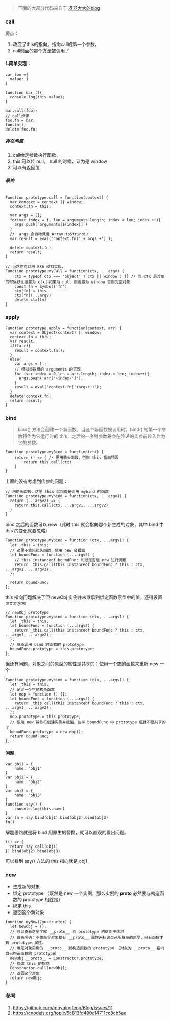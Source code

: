 
> 下面的大部分代码来自于 [冴羽大大的blog](https://github.com/mqyqingfeng/Blog/issues/11)
### call
要点：
1. 改变了this的指向，指向call的第一个参数，
2. call前面的那个方法被调用了

#### 1.简单实现：
``` 
var foo ={
  value: 1
}

function bar (){
  console.log(this.value);
}

bar.call(foo);
// call步骤
foo.fn = bar;
foo.fn();
delete foo.fn;
```
##### 存在问题
1. call给定参数执行函数，
2. this 可以传 null， null 的时候，认为是 window
3. 可以有返回值

##### 最终

``` 

Function.prototype.call = function(context) {
  var context = context || window;
  context.fn = this;

  var args = [];
  for(var index = 1, len = arguments.length; index < len; index ++){
    args.push(`arguments[${index}]`)
  }
  //  args 会自动调用 Array.toString()
  var result = eval('context.fn(' + args +')');

  delete context.fn;
  return result;
}

// 当然你可以用 ES6 模拟实现，
Function.prototype.myCall = function(ctx, ...argv) {
	ctx = typeof ctx === 'object' ? ctx || window : {} // 当 ctx 是对象的时候默认设置为 ctx；如果为 null 则设置为 window 否则为空对象
	const fn = Symbol('fn')
	ctx[fn] = this
	ctx[fn](...argv)
	delete ctx[fn]
}

```


### apply
``` 
Function.prototype.apply = function(context, arr) {
  var context = Object(context) || window;
  context.fn = this;
  var result;
  if(!arr){
    result = context.fn();
  }
  else{
    var args = [];
    // 模拟类数组的 arguments 的实现
    for (var index = 0,len = arr.length; index < len; index++){
      args.push('arr['+index+']');
    }
    result = eval('context.fn('+args+')');
  }
  delete context.fn;
  return result;
}

```

### bind
> bind() 方法会创建一个新函数。当这个新函数被调用时，bind() 的第一个参数将作为它运行时的 this，之后的一序列参数将会在传递的实参前传入作为它的参数。

``` 
Function.prototype.myBind = function(ctx) {
	return () => { // 要用箭头函数，否则 this 指向错误
		return this.call(ctx)
	}
}
```
上面的没有考虑到传参的问题：

``` 
// 用箭头函数，这里 this 就指得是调用 mybind 的函数
Function.prototype.mybind = function(ctx, ...argv1) {
  return (...argv2) => {
    return this.call(ctx, ...argv1, ...argv2)
  }
}
```
bind 之后的函数可以 new（此时 this 就会指向那个新生成的对象，其中 bind 中 this 的变化就要忽略）

``` 
Function.prototype.mybind = function (ctx, ...argv1) {
  let _this = this;
  // 这里不能用箭头函数，使用 new 会报错
  let boundFunc = function (...argv2) {
    // this instanceof boundFunc 判断是否是 new 进行调用
    return _this.call(this instanceof boundFunc ? this : ctx, ...argv1, ...argv2);
  };

  return boundFunc;
};
```
this 指向问题解决了但 newObj 实例并未继承到绑定函数原型中的值，还得设置 prototype

``` 
// newObj prototype
Function.prototype.mybind = function (ctx, ...argv1) {
  let _this = this;
  let boundFunc = function (...argv2) {
    return _this.call(this instanceof boundFunc ? this : ctx, ...argv1, ...argv2);
  };
  // 继承调用 bind 的函数的 prototype
  boundFunc.prototype = this.prototype;
};
```
但还有问题，对象之间的原型的属性是共享的：使用一个空的函数来重新 new 一个
``` 
Function.prototype.mybind = function (ctx, ...argv1) {
  let _this = this;
  // 定义一个空的构造函数
  let nop = function () {};
  let boundFunc = function (...argv2) {
    return _this.call(this instanceof boundFunc ? this : ctx, ...argv1, ...argv2);
  };
  nop.prototype = this.prototype;
  // 使用 new 操作符创建实例并赋值，这样 boundFunc 中 prototype 值就不是共享的了
  boundFunc.prototype = new nop();
  return boundFunc;
};
```

#### 问题
``` 
var obj1 = {
    name: 'obj1'
}
var obj2 = {
    name: 'obj2'
}
var obj3 = {
    name: 'obj3'
}
function say() {
    console.log(this.name)
}
var fn = say.bind(obj1).bind(obj2).bind(obj3)
fn()
```
解题思路就是将 bind 用原生的替换，就可以直观的看出问题。
```
(() => {
  return say.call(obj1)
}).bind(obj2).bind(obj3)
```
可以看到 say() 方法的 this 指向就是 obj1

### new
- 生成新的对象
- 绑定 prototype （既然是 new 一个实例，那么实例的 __proto__ 必然要与构造函数的 prototype 相连接）
- 绑定 this
- 返回这个新对象
``` 
function myNew(Constructor) {
  let newObj = {};
  // 可以查看这里了解 __proto__ 与 prototype 的区别于练习
  // 首先明确：不像每个对象都有 __proto__ 属性来标识自己所继承的原型，只有函数才有 prototype 属性。
  // 绑定对象实例的 __proto__ 到构造函数的 prototype （对象的 __proto__ 指向自己构造函数的 prototype）
  newObj.__proto__ = Constructor.prototype;
  // 修改 this 的指向
  Constructor.call(newObj);
  // 返回这个对象
  return newObj;
}
```
### 参考
1. https://github.com/mqyqingfeng/Blog/issues/11
2. https://cnodejs.org/topic/5c813fd490c14711cc8cb5ae
